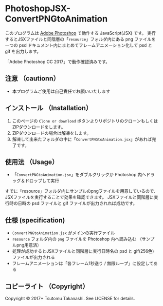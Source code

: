 # PhotoshopJSX-ConvertPNGtoAnimation

このプログラムは [Adobe Photoshop](http://www.adobe.com/jp/products/photoshop.html) で動作する JavaScript(JSX) です。
実行するとJSXファイルと同階層の「`resource`」フォルダ内にある png ファイルを一つの psd ドキュメント内にまとめてフレームアニメーション化して psd と gif を出力します。

「Adobe Photoshop CC 2017」で動作確認済みです。


## 注意 （cautionn）

* 本プログラムご使用は自己責任でお願いいたします


## インストール （Installation）

1. このページの `Clone or download` ボタンよりリポジトリのクローンもしくはZIPダウンロードをします。
2. ZIPダウンロードの場合は解凍をします。
3. 解凍して出来たフォルダの中に「`ConvertPNGtoAnimation.jsx`」があれば完了です。


## 使用法 （Usage）

* 「`ConvertPNGtoAnimation.jsx`」をダブルクリックか Photoshop 内へドラッグ＆ドロップして実行

すでに「resource」フォルダ内にサンプルのpngファイルを用意しているので、JSXファイルを実行することで効果を確認できます。
JSXファイルと同階層に実行時の日時の psd ファイルと gif ファイルが出力されれば成功です。


## 仕様 (specification)

* `ConvertPNGtoAnimation.jsx` がメインの実行ファイル
* `resource` フォルダ内の `png` ファイルを Photoshop 内へ読み込む （サンプルpng用意済）
* 処理が成功するとJSXファイルと同階層に実行日時名の psd と gif(256色) ファイルが出力される
* フレームアニメーションは「各フレーム1秒送り / 無限ループ」に設定してある


## コピーライト （Copyright）
Copyright © 2017+ Tsutomu Takanashi. See LICENSE for details.
